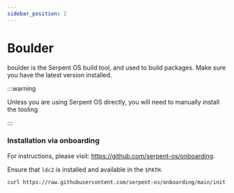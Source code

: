 ```yaml
---
sidebar_position: 2
---
```


# Boulder

boulder is the Serpent OS build tool, and used to build packages. Make sure you have the latest
version installed.

:::warning

Unless you are using Serpent OS directly, you will need to manually install the tooling

:::

### Installation via onboarding

For instructions, please visit: https://github.com/serpent-os/onboarding.

Ensure that `ldc2` is installed and available in the `$PATH`.

```bash
curl https://raw.githubusercontent.com/serpent-os/onboarding/main/init.sh |bash
```
